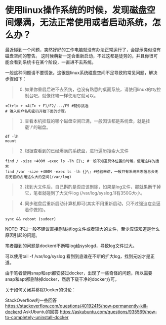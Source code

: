 
# 使用linux操作系统的时候，发现磁盘空间爆满，无法正常使用或者启动系统，怎么办？

最近碰到一个问题，突然好好的工作电脑就没有办法正常运行了，会提示类似没有磁盘空间的警告。
这时候萌新一定会重新启动，不过这都是徒劳的，并且你很可能会看到系统卡在某个阶段，一直进不去系统。

一般这种问题请不要慌张，这很是linux系统磁盘空间不足导致的常见问题，解决步骤如下：

> 0. 如果你重启后进不去系统，也没有熟悉的桌面系统，请使用linux的tty控制台吧，就像终端一样使用它就可以。

    <Ctrl> + <ALT> + F1/F2/.../F5 #随你挑选
    # 输入用户名和密码开始下面的步骤。

> 1. 查看本机挂载的哪个磁盘空间已满，一般因该都是系统盘，就是挂载'/'的磁盘。

    df -lh
    mount

> 2. 根据查看到的已经爆满的系统盘，进行遍历搜索大文件

    find / -size +400M -exec ls -lh {}\; #一般不知道具体位置的时候，使用这样的搜索
    find /var -size +400M -exec ls -lh {}\; #经验来讲，一般只有系统日志信息会无怨无官的占用这么大的空间(/var/log)

> 3. 找到大文件后，自己斟酌是否应该删除，如果是log文件，那就果断干掉它，笔者就碰到了大文件log (/var/log/syslog.1)有350G大小。

> 4. 同步磁盘后重新启动计算机即可(其实不用重新启动，只不过强迫症会逼着你做的)。

    sync && reboot (sudoer)


NOTE: 不过一般不建议直接删除掉log文件或者较大的文件，至少应该知道是什么原因引起的问题。

笔者蹦到的问题是dockerd不断喂log给syslogd，导致log文件过大。

可以使用tail -f /var/log/syslog 看到到底谁在不断的扩大log，找到元凶才是正道。

由于笔者使用snap和apt都安装过docker，出现了一些奇怪的问题，所以需要snap和apt都删除掉docker，然后下载干净的docker方可。


关于如何关闭并移除Docker的讨论：

StackOverflow的一些回答
https://stackoverflow.com/questions/40192415/how-permanently-kill-dockerd
AskUbuntu的回答
https://askubuntu.com/questions/935569/how-to-completely-uninstall-docker
